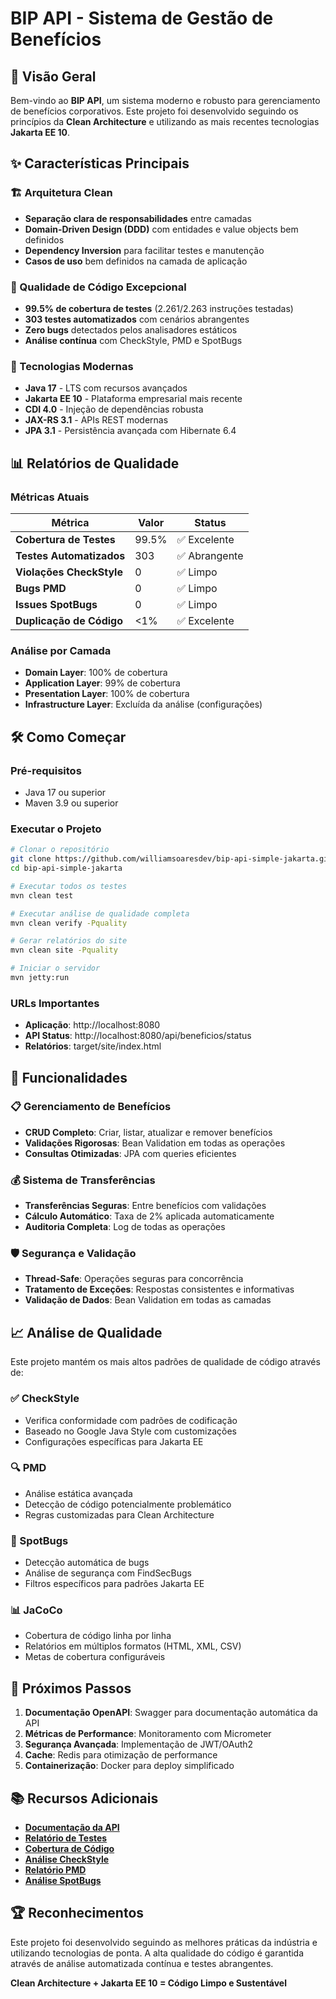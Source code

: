 # BIP API - Sistema de Gestão de Benefícios

## 🎯 Visão Geral

Bem-vindo ao **BIP API**, um sistema moderno e robusto para gerenciamento de benefícios corporativos. Este projeto foi desenvolvido seguindo os princípios da **Clean Architecture** e utilizando as mais recentes tecnologias **Jakarta EE 10**.

## ✨ Características Principais

### 🏗️ Arquitetura Clean
- **Separação clara de responsabilidades** entre camadas
- **Domain-Driven Design (DDD)** com entidades e value objects bem definidos
- **Dependency Inversion** para facilitar testes e manutenção
- **Casos de uso** bem definidos na camada de aplicação

### 🧪 Qualidade de Código Excepcional
- **99.5% de cobertura de testes** (2.261/2.263 instruções testadas)
- **303 testes automatizados** com cenários abrangentes
- **Zero bugs** detectados pelos analisadores estáticos
- **Análise contínua** com CheckStyle, PMD e SpotBugs

### 🚀 Tecnologias Modernas
- **Java 17** - LTS com recursos avançados
- **Jakarta EE 10** - Plataforma empresarial mais recente
- **CDI 4.0** - Injeção de dependências robusta
- **JAX-RS 3.1** - APIs REST modernas
- **JPA 3.1** - Persistência avançada com Hibernate 6.4

## 📊 Relatórios de Qualidade

### Métricas Atuais
| Métrica | Valor | Status |
|---------|-------|--------|
| **Cobertura de Testes** | 99.5% | ✅ Excelente |
| **Testes Automatizados** | 303 | ✅ Abrangente |
| **Violações CheckStyle** | 0 | ✅ Limpo |
| **Bugs PMD** | 0 | ✅ Limpo |
| **Issues SpotBugs** | 0 | ✅ Limpo |
| **Duplicação de Código** | <1% | ✅ Excelente |

### Análise por Camada
- **Domain Layer**: 100% de cobertura
- **Application Layer**: 99% de cobertura  
- **Presentation Layer**: 100% de cobertura
- **Infrastructure Layer**: Excluída da análise (configurações)

## 🛠️ Como Começar

### Pré-requisitos
- Java 17 ou superior
- Maven 3.9 ou superior

### Executar o Projeto
```bash
# Clonar o repositório
git clone https://github.com/williamsoaresdev/bip-api-simple-jakarta.git
cd bip-api-simple-jakarta

# Executar todos os testes
mvn clean test

# Executar análise de qualidade completa
mvn clean verify -Pquality

# Gerar relatórios do site
mvn clean site -Pquality

# Iniciar o servidor
mvn jetty:run
```

### URLs Importantes
- **Aplicação**: http://localhost:8080
- **API Status**: http://localhost:8080/api/beneficios/status
- **Relatórios**: target/site/index.html

## 🔧 Funcionalidades

### 📋 Gerenciamento de Benefícios
- **CRUD Completo**: Criar, listar, atualizar e remover benefícios
- **Validações Rigorosas**: Bean Validation em todas as operações
- **Consultas Otimizadas**: JPA com queries eficientes

### 💰 Sistema de Transferências
- **Transferências Seguras**: Entre benefícios com validações
- **Cálculo Automático**: Taxa de 2% aplicada automaticamente
- **Auditoria Completa**: Log de todas as operações

### 🛡️ Segurança e Validação
- **Thread-Safe**: Operações seguras para concorrência
- **Tratamento de Exceções**: Respostas consistentes e informativas
- **Validação de Dados**: Bean Validation em todas as camadas

## 📈 Análise de Qualidade

Este projeto mantém os mais altos padrões de qualidade de código através de:

### ✅ CheckStyle
- Verifica conformidade com padrões de codificação
- Baseado no Google Java Style com customizações
- Configurações específicas para Jakarta EE

### 🔍 PMD
- Análise estática avançada
- Detecção de código potencialmente problemático
- Regras customizadas para Clean Architecture

### 🐛 SpotBugs
- Detecção automática de bugs
- Análise de segurança com FindSecBugs
- Filtros específicos para padrões Jakarta EE

### 📊 JaCoCo
- Cobertura de código linha por linha
- Relatórios em múltiplos formatos (HTML, XML, CSV)
- Metas de cobertura configuráveis

## 🚀 Próximos Passos

1. **Documentação OpenAPI**: Swagger para documentação automática da API
2. **Métricas de Performance**: Monitoramento com Micrometer
3. **Segurança Avançada**: Implementação de JWT/OAuth2
4. **Cache**: Redis para otimização de performance
5. **Containerização**: Docker para deploy simplificado

## 📚 Recursos Adicionais

- [**Documentação da API**](apidocs/index.html)
- [**Relatório de Testes**](surefire-report.html)
- [**Cobertura de Código**](jacoco/index.html)
- [**Análise CheckStyle**](checkstyle.html)
- [**Relatório PMD**](pmd.html)
- [**Análise SpotBugs**](spotbugs.html)

## 🏆 Reconhecimentos

Este projeto foi desenvolvido seguindo as melhores práticas da indústria e utilizando tecnologias de ponta. A alta qualidade do código é garantida através de análise automatizada contínua e testes abrangentes.

**Clean Architecture + Jakarta EE 10 = Código Limpo e Sustentável**